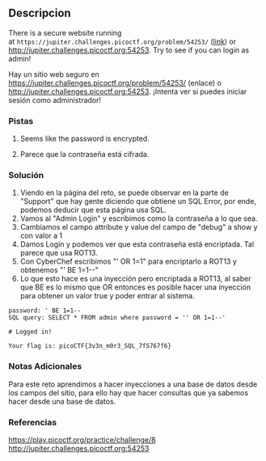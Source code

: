 ## Descripcion
There is a secure website running at `https://jupiter.challenges.picoctf.org/problem/54253/` ([link](https://jupiter.challenges.picoctf.org/problem/54253/)) or http://jupiter.challenges.picoctf.org:54253. Try to see if you can login as admin!

Hay un sitio web seguro en https://jupiter.challenges.picoctf.org/problem/54253/ (enlace) o http://jupiter.challenges.picoctf.org:54253. ¡Intenta ver si puedes iniciar sesión como administrador!
### Pistas
1. Seems like the password is encrypted.

1. Parece que la contraseña está cifrada.
### Solución
1. Viendo en la página del reto, se puede observar en la parte de "Support" que hay gente diciendo que obtiene un SQL Error, por ende, podemos deducir que esta página usa SQL.
2. Vamos al "Admin Login" y escribimos como la contraseña a lo que sea.
3. Cambiamos el campo attribute y value del campo de "debug" a show y con valor a 1
4. Damos Login y podemos ver que esta contraseña está encriptada. Tal parece que usa ROT13. 
5. Con CyberChef escribimos "' OR 1=1" para encriptarlo a ROT13 y obtenemos "' BE 1=1--"
6. Lo que esto hace es una inyección pero encriptada a ROT13, al saber que BE es lo mismo que OR entonces es posible hacer una inyección para obtener un valor true y poder entrar al sistema.
```
password: ' BE 1=1--
SQL query: SELECT * FROM admin where password = '' OR 1=1--'

# Logged in!

Your flag is: picoCTF{3v3n_m0r3_SQL_7f5767f6}
```
### Notas Adicionales
Para este reto aprendimos a hacer inyecciones a una base de datos desde los campos del sitio, para ello hay que hacer consultas que ya sabemos hacer desde una base de datos.
### Referencias
https://play.picoctf.org/practice/challenge/8
http://jupiter.challenges.picoctf.org:54253
